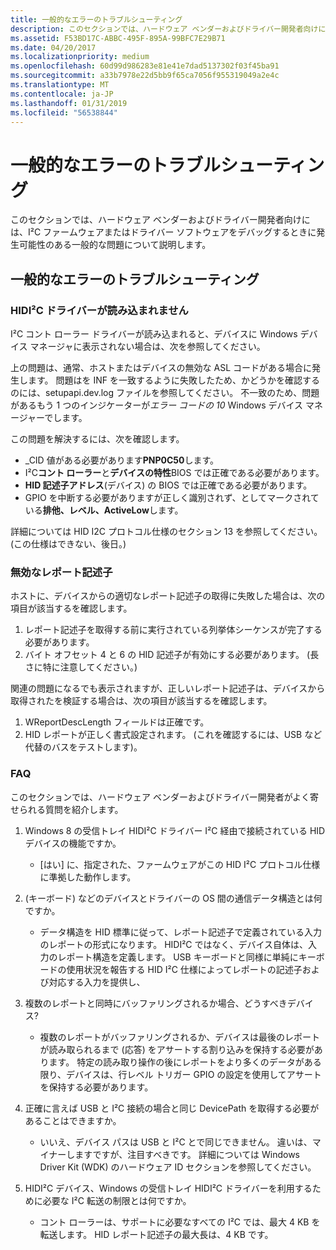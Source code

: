 ```yaml
---
title: 一般的なエラーのトラブルシューティング
description: このセクションでは、ハードウェア ベンダーおよびドライバー開発者向けには、I²C ファームウェアまたはドライバー ソフトウェアをデバッグするときに発生可能性のある一般的な問題について説明します。
ms.assetid: F53BD17C-ABBC-495F-895A-99BFC7E29B71
ms.date: 04/20/2017
ms.localizationpriority: medium
ms.openlocfilehash: 60d99d986283e81e41e7dad5137302f03f45ba91
ms.sourcegitcommit: a33b7978e22d5bb9f65ca7056f955319049a2e4c
ms.translationtype: MT
ms.contentlocale: ja-JP
ms.lasthandoff: 01/31/2019
ms.locfileid: "56538844"
---
```

# <a name="troubleshooting-common-errors"></a>一般的なエラーのトラブルシューティング


このセクションでは、ハードウェア ベンダーおよびドライバー開発者向けには、I²C ファームウェアまたはドライバー ソフトウェアをデバッグするときに発生可能性のある一般的な問題について説明します。

## <a name="troubleshooting-common-errors"></a>一般的なエラーのトラブルシューティング


### <a href="" id="hidi2c-driver-does-not-load"></a>HIDI²C ドライバーが読み込まれません

I²C コント ローラー ドライバーが読み込まれると、デバイスに Windows デバイス マネージャに表示されない場合は、次を参照してください。

上の問題は、通常、ホストまたはデバイスの無効な ASL コードがある場合に発生します。 問題はを INF を一致するように失敗したため、かどうかを確認するのには、setupapi.dev.log ファイルを参照してください。 不一致のため、問題があるもう 1 つのインジケーターが*エラー コードの 10* Windows デバイス マネージャーでします。

この問題を解決するには、次を確認します。

-   \_CID 値がある必要があります**PNP0C50**します。
-   I²C**コント ローラー**と**デバイスの特性**BIOS では正確である必要があります。
-   **HID 記述子アドレス**(デバイス) の BIOS では正確である必要があります。
-   GPIO を中断する必要がありますが正しく識別されず、としてマークされている**排他、レベル、ActiveLow**します。

詳細については HID I2C プロトコル仕様のセクション 13 を参照してください。 (この仕様はできない、後日。)

### <a name="invalid-report-descriptor"></a>無効なレポート記述子

ホストに、デバイスからの適切なレポート記述子の取得に失敗した場合は、次の項目が該当するを確認します。

1.  レポート記述子を取得する前に実行されている列挙体シーケンスが完了する必要があります。
2.  バイト オフセット 4 と 6 の HID 記述子が有効にする必要があります。 (長さに特に注意してください。)

関連の問題になるでも表示されますが、正しいレポート記述子は、デバイスから取得されたを検証する場合は、次の項目が該当するを確認します。

1.  WReportDescLength フィールドは正確です。
2.  HID レポートが正しく書式設定されます。 (これを確認するには、USB など代替のバスをテストします)。

### <a name="faq"></a>FAQ

このセクションでは、ハードウェア ベンダーおよびドライバー開発者がよく寄せられる質問を紹介します。

1.  Windows 8 の受信トレイ HIDI²C ドライバー I²C 経由で接続されている HID デバイスの機能ですか。
    -   [はい] に、指定された、ファームウェアがこの HID I²C プロトコル仕様に準拠した動作します。

2.  (キーボード) などのデバイスとドライバーの OS 間の通信データ構造とは何ですか。
    -   データ構造を HID 標準に従って、レポート記述子で定義されている入力のレポートの形式になります。 HIDI²C ではなく、デバイス自体は、入力のレポート構造を定義します。 USB キーボードと同様に単純にキーボードの使用状況を報告する HID I²C 仕様によってレポートの記述子および対応する入力を提供し、

3.  複数のレポートと同時にバッファリングされるか場合、どうすべきデバイス?
    -   複数のレポートがバッファリングされるか、デバイスは最後のレポートが読み取られるまで (応答) をアサートする割り込みを保持する必要があります。 特定の読み取り操作の後にレポートをより多くのデータがある限り、デバイスは、行レベル トリガー GPIO の設定を使用してアサートを保持する必要があります。

4.  正確に言えば USB と I²C 接続の場合と同じ DevicePath を取得する必要があることはできますか。
    -   いいえ、デバイス パスは USB と I²C とで同じできません。 違いは、マイナーしますですが、注目すべきです。 詳細については Windows Driver Kit (WDK) のハードウェア ID セクションを参照してください。

5.  HIDI²C デバイス、Windows の受信トレイ HIDI²C ドライバーを利用するために必要な I²C 転送の制限とは何ですか。
    -   コント ローラーは、サポートに必要なすべての I²C では、最大 4 KB を転送します。 HID レポート記述子の最大長は、4 KB です。

 

 




